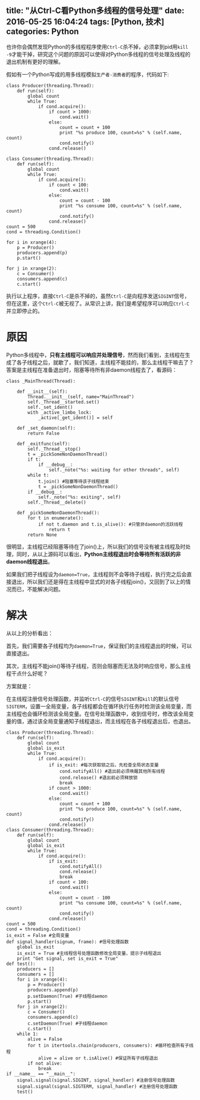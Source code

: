 title: "从Ctrl-C看Python多线程的信号处理"
date: 2016-05-25 16:04:24
tags: [Python, 技术]
categories: Python 
---
也许你会偶然发现Python的多线程程序使用`Ctrl-C`杀不掉，必须拿到pid用`kill -9`才能干掉，研究这个问题的原因可以使得对Python多线程的信号处理及线程的退出机制有更好的理解。

假如有一个Python写成的用多线程模拟`生产者-消费者`的程序，代码如下:

    class Producer(threading.Thread):
        def run(self):
            global count
            while True:
                if cond.acquire():
                    if count > 1000:
                        cond.wait()
                    else:
                        count = count + 100
                        print "%s produce 100, count=%s" % (self.name, count)
                        cond.notify()
                    cond.release()

    class Consumer(threading.Thread):
        def run(self):
            global count
            while True:
                if cond.acquire():
                    if count < 100:
                        cond.wait()
                    else:
                        count = count - 100
                        print "%s consume 100, count=%s" % (self.name, count)
                        cond.notify()
                    cond.release()
    count = 500
    cond = threading.Condition()

    for i in xrange(4):
        p = Producer()
        producers.append(p)
        p.start()

    for j in xrange(2):
        c = Consumer()
        consumers.append(c)
        c.start()

执行以上程序，直接`Ctrl-C`是杀不掉的，虽然`Ctrl-C`是向程序发送`SIGINT`信号，但在这里，这个`Ctrl-C`被无视了。从常识上讲，我们是希望程序可以响应`Ctrl-C`并立即停止的。

原因
===
Python多线程中，**只有主线程可以响应并处理信号**，然而我们看到，主线程在生成了各子线程之后，就歇了，我们知道，主线程不能挂的，那么主线程干嘛去了？答案是主线程在准备退出时，阻塞等待所有非daemon线程去了，看源码：

    class _MainThread(Thread):

        def __init__(self):
            Thread.__init__(self, name="MainThread")
            self._Thread__started.set()
            self._set_ident()
            with _active_limbo_lock:
                _active[_get_ident()] = self

        def _set_daemon(self):
            return False

        def _exitfunc(self):
            self._Thread__stop()
            t = _pickSomeNonDaemonThread()
            if t:
                if __debug__:
                    self._note("%s: waiting for other threads", self)
            while t:
                t.join() #阻塞等待该子线程结束
                t = _pickSomeNonDaemonThread()
            if __debug__:
                self._note("%s: exiting", self)
            self._Thread__delete()

        def _pickSomeNonDaemonThread():
            for t in enumerate():
                if not t.daemon and t.is_alive(): #只管非daemon的活跃线程
                    return t
            return None

很明显，主线程已经阻塞等待在了join()上，所以我们的信号没有被主线程及时处理，同时，从以上源码可以看出，**Python主线程退出时会等待所有活跃的非daemon线程退出**。

如果我们把子线程设为`daemon=True`，主线程则不会等待子线程，执行完之后会直接退出，所以我们还是得在主线程中显式的对各子线程join()，又回到了以上的情况而已，不能解决问题。

解决
===
从以上的分析看出：

首先，我们需要各子线程均为`daemon=True`，保证我们的主线程退出的时候，可以直接退出。

其次，主线程不能join()等待子线程，否则会阻塞而无法及时响应信号，那么主线程干点什么好呢？

方案就是：

在主线程注册信号处理函数，并监听`Ctrl-C`的信号`SIGINT`和`kill`的默认信号`SIGTERM`，设置一全局变量，各子线程都会在循环执行任务时检测该全局变量，而主线程也会循环检测该全局变量。在信号处理函数中，收到信号时，修改该全局变量的值，通过该全局变量通知子线程退出，而主线程在各子线程退出后，也退出。

    class Producer(threading.Thread):
        def run(self):
            global count
            global is_exit
            while True:
                if cond.acquire():
                    if is_exit: #每次获取锁之后，先检查全局状态变量
                        cond.notifyAll() #退出前必须唤醒其他所有线程
                        cond.release() #退出前必须释放锁
                        break
                    if count > 1000:
                        cond.wait()
                    else:
                        count = count + 100
                        print "%s produce 100, count=%s" % (self.name, count)
                        cond.notify()
                    cond.release()
    class Consumer(threading.Thread):
        def run(self):
            global count
            global is_exit
            while True:
                if cond.acquire():
                    if is_exit:
                        cond.notifyAll()
                        cond.release()
                        break
                    if count < 100:
                        cond.wait()
                    else:
                        count = count - 100
                        print "%s consume 100, count=%s" % (self.name, count)
                        cond.notify()
                    cond.release()
    count = 500
    cond = threading.Condition()
    is_exit = False #全局变量
    def signal_handler(signum, frame): #信号处理函数
        global is_exit
        is_exit = True #主线程信号处理函数修改全局变量，提示子线程退出
        print "Get signal, set is_exit = True"
    def test():
        producers = []
        consumers = []
        for i in xrange(4):
            p = Producer()
            producers.append(p)
            p.setDaemon(True) #子线程daemon
            p.start()
        for j in xrange(2):
            c = Consumer()
            consumers.append(c)
            c.setDaemon(True) #子线程daemon
            c.start()
        while 1:
            alive = False
            for t in itertools.chain(producers, consumers): #循环检查所有子线程
                alive = alive or t.isAlive() #保证所有子线程退出
            if not alive:
                break
    if __name__ == "__main__":
        signal.signal(signal.SIGINT, signal_handler) #注册信号处理函数
        signal.signal(signal.SIGTERM, signal_handler) #注册信号处理函数
        test()


